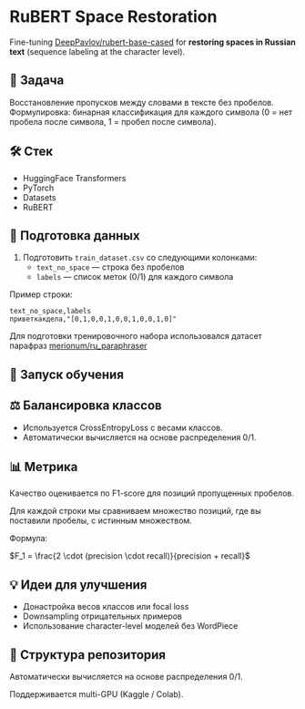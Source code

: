 # RuBERT Space Restoration

Fine-tuning [DeepPavlov/rubert-base-cased](https://huggingface.co/DeepPavlov/rubert-base-cased) 
for **restoring spaces in Russian text** (sequence labeling at the character level).

## 📌 Задача
Восстановление пропусков между словами в тексте без пробелов.  
Формулировка: бинарная классификация для каждого символа (0 = нет пробела после символа, 1 = пробел после символа).

## 🛠️ Стек
- HuggingFace Transformers
- PyTorch
- Datasets
- RuBERT 

## 🔧 Подготовка данных
1. Подготовить `train_dataset.csv` со следующими колонками:
   - `text_no_space` — строка без пробелов  
   - `labels` — список меток (0/1) для каждого символа  

Пример строки:
```csv
text_no_space,labels
приветкакдела,"[0,1,0,0,1,0,0,1,0,0,1,0]"
```

Для подготовки тренировочного набора использовался датасет парафраз [merionum/ru_paraphraser](https://huggingface.co/datasets/merionum/ru_paraphraser)

## 🚀 Запуск обучения

## ⚖️ Балансировка классов

- Используется CrossEntropyLoss с весами классов.
- Автоматически вычисляется на основе распределения 0/1.

## 📊 Метрика

Качество оценивается по F1-score для позиций пропущенных пробелов.

Для каждой строки мы сравниваем множество позиций, где вы поставили пробелы, с истинным множеством.

Формула:

$F_1 = \frac{2 \cdot (precision \cdot recall)}{precision + recall}$

## 💡 Идеи для улучшения

- Донастройка весов классов или focal loss
- Downsampling отрицательных примеров 
- Использование character-level моделей без WordPiece

## 📂 Структура репозитория

Автоматически вычисляется на основе распределения 0/1.

Поддерживается multi-GPU (Kaggle / Colab).
